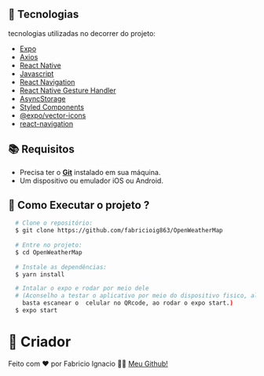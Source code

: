 

## :hammer: Tecnologias

tecnologias utilizadas no decorrer do projeto:

- [Expo](https://expo.io/)
- [Axios](https://axios-http.com/docs/intro)
- [React Native](https://reactnative.dev/)
- [Javascript](https://www.typescriptlang.org/)
- [React Navigation](https://reactnavigation.org/)
- [React Native Gesture Handler](https://kmagiera.github.io/react-native-gesture-handler/)
- [AsyncStorage](https://docs.expo.dev/versions/latest/sdk/async-storage/)
- [Styled Components](https://styled-components.com/)
- [@expo/vector-icons](https://docs.expo.io/guides/icons/)
- [react-navigation](https://reactnavigation.org/)

## :books: Requisitos 
- Precisa ter o [**Git**](https://git-scm.com/) instalado em sua máquina.
- Um dispositivo ou emulador iOS ou Android.


## :rocket: Como Executar o projeto ?
``` bash
  # Clone o repositório:
  $ git clone https://github.com/fabricioig863/OpenWeatherMap
  
  # Entre no projeto:
  $ cd OpenWeatherMap
  
  # Instale as dependências:
  $ yarn install

  # Intalar o expo e rodar por meio dele 
  # (Aconselho a testar o aplicativo por meio do dispositivo fisico, além de ser mais prático, o app, funcionar melhor 
    basta escanear o  celular no QRcode, ao rodar o expo start.)
  $ expo start
```


# :thought_balloon: Criador
Feito com ❤️ por Fabricio Ignacio 👋🏻 [Meu Github!](https://github.com/fabricioig863)
